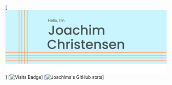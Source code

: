 [![Joachims's GitHub Banner](./banner.png)]
[![Visits Badge](https://badges.pufler.dev/visits/joachr/joachr)]
[![Joachims's GitHub stats](https://github-readme-stats.vercel.app/api?username=joachr)]


